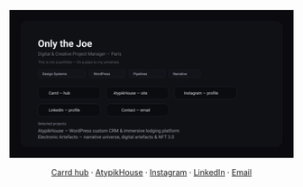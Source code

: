 <p align="center">
  <img src="assets/profile-card.svg" alt="Only the Joe — profile card" width="800" />
</p>

<p align="center">
  <a href="https://joemadethis.carrd.co">Carrd hub</a> ·
  <a href="https://dsp-cdp-s22-g10.fr/">AtypikHouse</a> ·
  <a href="https://www.instagram.com/creativestuff.jpg/">Instagram</a> ·
  <a href="https://www.linkedin.com/in/joey-n%C3%A9ot-marquet-320747178/">LinkedIn</a> ·
  <a href="mailto:marquetjoey@gmail.com">Email</a>
</p>
